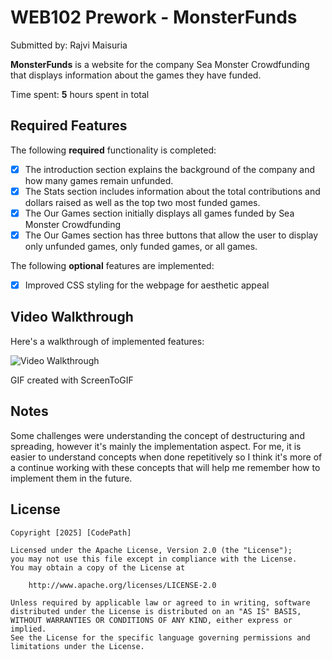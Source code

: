 # WEB102 Prework - MonsterFunds

Submitted by: Rajvi Maisuria

**MonsterFunds** is a website for the company Sea Monster Crowdfunding that displays information about the games they have funded.

Time spent: **5** hours spent in total

## Required Features

The following **required** functionality is completed:

* [X] The introduction section explains the background of the company and how many games remain unfunded.
* [X] The Stats section includes information about the total contributions and dollars raised as well as the top two most funded games.
* [X] The Our Games section initially displays all games funded by Sea Monster Crowdfunding
* [X] The Our Games section has three buttons that allow the user to display only unfunded games, only funded games, or all games.

The following **optional** features are implemented:

* [X] Improved CSS styling for the webpage for aesthetic appeal

## Video Walkthrough

Here's a walkthrough of implemented features:

<img src="assets/monsterfunds-webdev.gif" title='Video Walkthrough' width='' alt='Video Walkthrough' />

GIF created with ScreenToGIF


## Notes

Some challenges were understanding the concept of destructuring and spreading, however it's mainly the implementation aspect. For me, it is easier to understand concepts when done repetitively so I think it's more of a continue working with these concepts that will help me remember how to implement them in the future. 

## License

    Copyright [2025] [CodePath]

    Licensed under the Apache License, Version 2.0 (the "License");
    you may not use this file except in compliance with the License.
    You may obtain a copy of the License at

        http://www.apache.org/licenses/LICENSE-2.0

    Unless required by applicable law or agreed to in writing, software
    distributed under the License is distributed on an "AS IS" BASIS,
    WITHOUT WARRANTIES OR CONDITIONS OF ANY KIND, either express or implied.
    See the License for the specific language governing permissions and
    limitations under the License.
